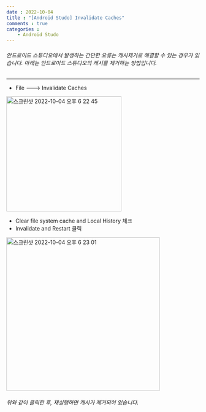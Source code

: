 ```yaml
---
date : 2022-10-04
title : "[Android Studo] Invalidate Caches"
comments : true
categories :
    - Android Studo
---
```


###### 안드로이드 스튜디오에서 발생하는 간단한 오류는 캐시제거로 해결할 수 있는 경우가 있습니다. 아래는 안드로이드 스튜디오의 캐시를 제거하는 방법입니다.

---
* File ---> Invalidate Caches
<img width="300" alt="스크린샷 2022-10-04 오후 6 22 45" src="https://user-images.githubusercontent.com/55019557/193784053-00f15634-cd4e-45d1-8889-fc6327655e52.png">

* Clear file system cache and Local History 체크
* Invalidate and Restart 클릭
<img width="400" alt="스크린샷 2022-10-04 오후 6 23 01" src="https://user-images.githubusercontent.com/55019557/193784071-610fc442-d686-4580-a397-48d680e2c91f.png">


###### 위와 같이 클릭한 후, 재실행하면 캐시가 제거되어 있습니다.